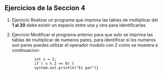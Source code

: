 ## Ejercicios de la Seccion 4

1.  Ejercicio
    Realizar un programa que imprima las tablas de multiplicar del **1 al 20**
    debe existir un espacio entre una y otra para identificarlas

2.  Ejercicio
    Modificar el programa anterior para que solo se imprima las tablas de
    multiplicar de numeros pares, para identificar si los numeros son pares
    puedes utilizar el operador modulo con 2 como se muestra a continuacion:

                  int x = 2;
                  if ( x % 2 == 0) {
                  system.out.println("Es par")}

